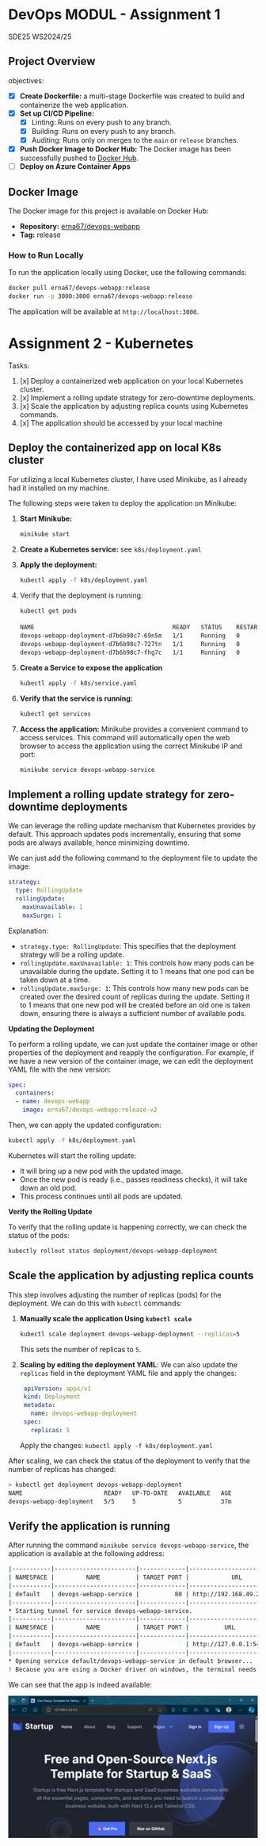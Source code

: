 # DevOps MODUL - Assignment 1

SDE25 WS2024/25

## Project Overview

objectives:

- [x] **Create Dockerfile:** a multi-stage Dockerfile was created to build and containerize the web application.
- [x] **Set up CI/CD Pipeline:**
    - [x] Linting: Runs on every push to any branch.
    - [x] Building: Runs on every push to any branch.
    - [x] Auditing: Runs only on merges to the `main` or `release` branches.
- [x] **Push Docker Image to Docker Hub:** The Docker image has been successfully pushed to [Docker Hub](https://hub.docker.com/r/erna67/devops-webapp).
- [ ] **Deploy on Azure Container Apps**

## Docker Image

The Docker image for this project is available on Docker Hub:

- **Repository:** [erna67/devops-webapp](https://hub.docker.com/r/erna67/devops-webapp)
- **Tag:** release

### How to Run Locally

To run the application locally using Docker, use the following commands:

```bash
docker pull erna67/devops-webapp:release
docker run -p 3000:3000 erna67/devops-webapp:release
```

The application will be available at `http://localhost:3000`.


# Assignment 2 - Kubernetes

Tasks:
1. [x] Deploy a containerized web application on your local Kubernetes cluster.
2. [x] Implement a rolling update strategy for zero-downtime deployments.
3. [x] Scale the application by adjusting replica counts using Kubernetes commands.
4. [x] The application should be accessed by your local machine

## Deploy the containerized app on local K8s cluster

For utilizing a local Kubernetes cluster, I have used Minikube, as I already had it installed on my machine.

The following steps were taken to deploy the application on Minikube:

1. **Start Minikube:**
    ```bash
    minikube start
    ```

2. **Create a Kubernetes service:** see `k8s/deployment.yaml`

3. **Apply the deployment:**
    ```bash
    kubectl apply -f k8s/deployment.yaml
    ```
   
4. Verify that the deployment is running:
    ```bash
    kubectl get pods
    
    NAME                                       READY   STATUS    RESTARTS   AGE
    devops-webapp-deployment-d7b6b98c7-69n5m   1/1     Running   0          2m6s
    devops-webapp-deployment-d7b6b98c7-727tn   1/1     Running   0          2m6s
    devops-webapp-deployment-d7b6b98c7-fhg7c   1/1     Running   0          2m6s
    ```
   
5. **Create a Service to expose the application**
    ```bash
    kubectl apply -f k8s/service.yaml
    ```
   
6. **Verify that the service is running:**
    ```bash
    kubectl get services
    ```
   
7. **Access the application:** Minikube provides a convenient command to access services.
   This command will automatically open the web browser to access the application using the correct Minikube IP and port:
    ```bash
    minikube service devops-webapp-service
    ```

## Implement a rolling update strategy for zero-downtime deployments

We can leverage the rolling update mechanism that Kubernetes provides by default. This approach updates pods 
incrementally, ensuring that some pods are always available, hence minimizing downtime.

We can just add the following command to the deployment file to update the image:

```yaml
strategy:
  type: RollingUpdate
  rollingUpdate:
    maxUnavailable: 1
    maxSurge: 1
```

Explanation:
* `strategy.type: RollingUpdate`: This specifies that the deployment strategy will be a rolling update.
* `rollingUpdate.maxUnavailable: 1`: This controls how many pods can be unavailable during the update. Setting it to 1 means that one pod can be taken down at a time.
* `rollingUpdate.maxSurge: 1`: This controls how many new pods can be created over the desired count of replicas during the update. Setting it to 1 means that one new pod will be created before an old one is taken down, ensuring there is always a sufficient number of available pods.

**Updating the Deployment**

To perform a rolling update, we can just update the container image or other properties of the deployment and reapply the configuration.
For example, if we have a new version of the container image, we can edit the deployment YAML file with the new version:

```yaml
spec:
  containers:
  - name: devops-webapp
    image: erna67/devops-webapp:release-v2
```

Then, we can apply the updated configuration:

```bash
kubectl apply -f k8s/deployment.yaml
```

Kubernetes will start the rolling update:
* It will bring up a new pod with the updated image.
* Once the new pod is ready (i.e., passes readiness checks), it will take down an old pod.
* This process continues until all pods are updated.

**Verify the Rolling Update**

To verify that the rolling update is happening correctly, we can check the status of the pods:

```bash
kubectly rollout status deployment/devops-webapp-deployment
```

## Scale the application by adjusting replica counts

This step involves adjusting the number of replicas (pods) for the deployment. 
We can do this with `kubectl` commands:

1. **Manually scale the application Using `kubectl scale`**
    ```sh
    kubectl scale deployment devops-webapp-deployment --replicas=5
    ```
    This sets the number of replicas to `5`.


2. **Scaling by editing the deployment YAML**: We can also update the `replicas` field in the deployment YAML file and apply the changes:
    ```yaml
     apiVersion: apps/v1
     kind: Deployment
     metadata:
       name: devops-webapp-deployment
     spec:
       replicas: 5
     ```
    Apply the changes: `kubectl apply -f k8s/deployment.yaml`

After scaling, we can check the status of the deployment to verify that the number of replicas has changed:

```sh
> kubectl get deployment devops-webapp-deployment
NAME                       READY   UP-TO-DATE   AVAILABLE   AGE
devops-webapp-deployment   5/5     5            5           37m
```

## Verify the application is running

After running the command `minikube service devops-webapp-service`, the application is available at the following address:

```bash
|-----------|-----------------------|-------------|---------------------------|
| NAMESPACE |         NAME          | TARGET PORT |            URL            |
|-----------|-----------------------|-------------|---------------------------|
| default   | devops-webapp-service |          80 | http://192.168.49.2:30407 |
|-----------|-----------------------|-------------|---------------------------|
* Starting tunnel for service devops-webapp-service.
|-----------|-----------------------|-------------|------------------------|
| NAMESPACE |         NAME          | TARGET PORT |          URL           |
|-----------|-----------------------|-------------|------------------------|
| default   | devops-webapp-service |             | http://127.0.0.1:54122 |
|-----------|-----------------------|-------------|------------------------|
* Opening service default/devops-webapp-service in default browser...
! Because you are using a Docker driver on windows, the terminal needs to be open to run it.
```

We can  see that the app is indeed available:

![img.png](img.png)
